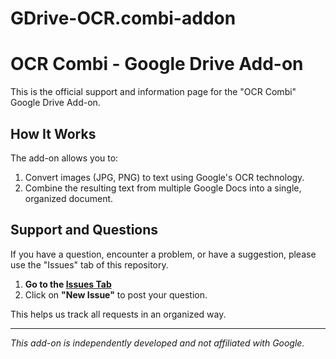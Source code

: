 # GDrive-OCR.combi-addon
# OCR Combi - Google Drive Add-on

This is the official support and information page for the "OCR Combi" Google Drive Add-on.

## How It Works

The add-on allows you to:
1.  Convert images (JPG, PNG) to text using Google's OCR technology.
2.  Combine the resulting text from multiple Google Docs into a single, organized document.

## Support and Questions

If you have a question, encounter a problem, or have a suggestion, please use the "Issues" tab of this repository.

1.  **Go to the [Issues Tab](https://github.com/[JOUW-GEBRUIKERSNAAM]/[REPO-NAAM]/issues)**
2.  Click on **"New Issue"** to post your question.

This helps us track all requests in an organized way.

---

*This add-on is independently developed and not affiliated with Google.*
